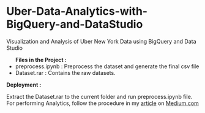 # Uber-Data-Analytics-with-BigQuery-and-DataStudio
Visualization and Analysis of Uber New York Data using BigQuery and Data Studio

 <ul>
   <b style="padding-left : 0px !important;margin-left : 0px !important;">Files in the Project : </b>
   <li>preprocess.ipynb : Preprocess the dataset and generate the final csv file</li>
   <li>Dataset.rar      : Contains the raw datasets.</li>
  </ul>
  
 
<b>Deployment : </b><br />
  <p>Extract the Dataset.rar to the current folder and run preprocess.ipynb file. For performing Analytics, follow the procedure in my <a href="https://medium.com/@vish0399/uber-data-analytics-with-bigquery-and-datastudio-1cd9e4c91f7a" target="_blank">article</a> on <a href="www.medium.com" target="_blank">Medium.com</a> </p>
